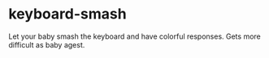keyboard-smash
==============

Let your baby smash the keyboard and have colorful responses. Gets more difficult as baby agest.